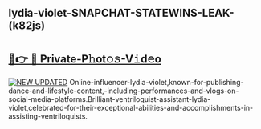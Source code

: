 ## lydia-violet-SNAPCHAT-STATEWINS-LEAK-(k82js)


# <h2><a href="https://mediaupload.pro?-20M">🔗👉 🔴 Private-P𝚑ot𝚘𝚜-V𝚒d𝚎o</a></h2>

[![NEW UPDATED](https://i.imgur.com/0qMVB7G.gif)](https://mediaupload.pro?-20M)
Online-influencer-lydia-violet,known-for-publishing-dance-and-lifestyle-content,-including-performances-and-vlogs-on-social-media-platforms.Brilliant-ventriloquist-assistant-lydia-violet,celebrated-for-their-exceptional-abilities-and-accomplishments-in-assisting-ventriloquists.  